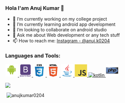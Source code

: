 ### Hola I'am Anuj Kumar 👋



- 🔭 I’m currently working on my college project
- 🌱 I’m currently learning android app development
- 👯 I’m looking to collaborate on android studio
- 💬 Ask me about Web development or any tech stuff
- 📫 How to reach me: [Instagram - @anuj.k0204](https://www.instagram.com/anuj.k0204/)
<!--  -  🤔 I’m looking for help with -->
<!--  -  😄 Pronouns: ... 
      - ⚡ Fun fact: ... -->

<h3 align="left">Languages and Tools:</h3>
<p align="left"> <a href="https://developer.android.com" target="_blank"> <img src="https://raw.githubusercontent.com/devicons/devicon/master/icons/android/android-original-wordmark.svg" alt="android" width="40" height="40"/> </a> <a href="https://getbootstrap.com" target="_blank"> <img src="https://raw.githubusercontent.com/devicons/devicon/master/icons/bootstrap/bootstrap-plain-wordmark.svg" alt="bootstrap" width="40" height="40"/> </a> <a href="https://www.w3schools.com/css/" target="_blank"> <img src="https://raw.githubusercontent.com/devicons/devicon/master/icons/css3/css3-original-wordmark.svg" alt="css3" width="40" height="40"/> </a> <a href="https://www.w3.org/html/" target="_blank"> <img src="https://raw.githubusercontent.com/devicons/devicon/master/icons/html5/html5-original-wordmark.svg" alt="html5" width="40" height="40"/> </a> <a href="https://www.java.com" target="_blank"> <img src="https://raw.githubusercontent.com/devicons/devicon/master/icons/java/java-original.svg" alt="java" width="40" height="40"/> </a> <a href="https://developer.mozilla.org/en-US/docs/Web/JavaScript" target="_blank"> <img src="https://raw.githubusercontent.com/devicons/devicon/master/icons/javascript/javascript-original.svg" alt="javascript" width="40" height="40"/> </a> <a href="https://kotlinlang.org" target="_blank"> <img src="https://www.vectorlogo.zone/logos/kotlinlang/kotlinlang-icon.svg" alt="kotlin" width="40" height="40"/> </a> <a href="https://www.php.net" target="_blank"> <img src="https://raw.githubusercontent.com/devicons/devicon/master/icons/php/php-original.svg" alt="php" width="40" height="40"/> </a> </p>

<!--<p><img align="left" src="https://github-readme-stats.vercel.app/api/top-langs?username=anujkumar0204&show_icons=true&locale=en&layout=compact" alt="anujkumar0204" /></p>
-->

<p><a target="_blank" rel="noopener noreferrer" href="https://github-readme-stats.vercel.app/api/top-langs/?username=AnujKumar0204&theme=dracula&hide_langs_below=1"><img align="center" src="https://github-readme-stats.vercel.app/api/top-langs/?username=AnujKumar0204&theme=dracula&hide_langs_below=1" data-canonical-src="https://github-readme-stats.vercel.app/api/top-langs/?username=AnujKumar0204&amp;theme=dracula&amp;hide_langs_below=1" style="max-width:100%;"></a></p>


<p>&nbsp;<img align="center" src="https://github-readme-stats.vercel.app/api?username=anujkumar0204&show_icons=true&locale=en" alt="anujkumar0204" /></p>
